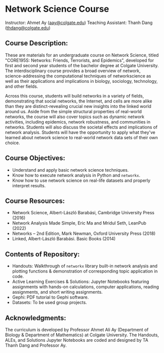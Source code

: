 # Network Science Course

Instructor: Ahmet Ay (aay@colgate.edu)
Teaching Assistant: Thanh Dang (thdang@colgate.edu)

## Course Description:
These are materials for an undergraduate course on Network Science, titled "CORE195S: Networks: Friends, Terrorists, and Epidemics", developed for first and second year students of the bachelor degree at Colgate University. The interdisciplinary course provides a broad overview of network, science-addressing the computational techniques of networkscience as well as their applications and implications in biology, sociology, technology, and other fields.

Across this course, students will build networks in a variety of fields, demonstrating that social networks, the Internet, and cells are more alike than they are distinct-revealing crucial new insights into the linked world around us. Aside from the simple structural properties of real-world networks, the course will also cover topics such as dynamic network activities, including epidemics, network robustness, and communities in networks. Students will also discuss the societal effects and implications of network analysis. Students will have the opportunity to apply what they've learned about network science to real-world network data sets of their own choice. 

## Course Objectives:
- Understand and apply basic network science techniques.
- Know how to execute network analysis in Python and `networkx`.
- Know how to use network science on real-life datasets and properly interpret results.

## Course Resources:
- Network Science, Albert-László Barabási, Cambridge University Press (2016)
- Network Analysis Made Simple, Eric Ma and Mridul Seth, LeanPub (2022)
- Networks – 2nd Edition, Mark Newman, Oxford University Press (2018)
- Linked, Albert-László Barabási. Basic Books (2014)

## Contents of Repository:
- Handouts: Walkthrough of `networkx` library built-in network analysis and plotting functions & demonstration of corresponding topic application in code.
- Active Learning Exercises & Solutions: Jupyter Notebooks featuring assignments with hands-on calculations, computer applications, reading assignments, and short writing assignments. 
- Gephi: PDF tutorial to Gephi software.
- Datasets: To be used group projects.

## Acknowledgments:
The curriculum is developed by Professor Ahmet Ali Ay (Department of Biology & Department of Mathematics) at Colgate University. The Handouts, ALEs, and Solutions Jupyter Notebooks are coded and designed by TA Thanh Dang and Professor Ay. 
